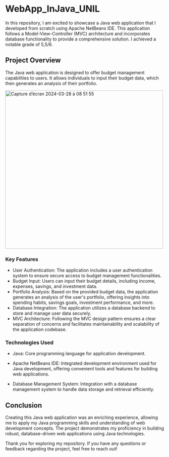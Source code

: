 # WebApp_InJava_UNIL

In this repository, I am excited to showcase a Java web application that I developed from scratch using Apache NetBeans IDE. This application follows a Model-View-Controller (MVC) architecture and incorporates database functionality to provide a comprehensive solution. I achieved a notable grade of 5,5/6.

## Project Overview
The Java web application is designed to offer budget management capabilities to users. It allows individuals to input their budget data, which then generates an analysis of their portfolio.

<img width="500" alt="Capture d’écran 2024-03-28 à 08 51 55" src="https://github.com/thebrisly/WebApp_InJava_UNIL/assets/84352348/f0b8a860-e581-41d4-8a5c-08a6d35cca52">

### Key Features

- User Authentication: The application includes a user authentication system to ensure secure access to budget management functionalities.
- Budget Input: Users can input their budget details, including income, expenses, savings, and investment data.
- Portfolio Analysis: Based on the provided budget data, the application generates an analysis of the user's portfolio, offering insights into spending habits, savings goals, investment performance, and more.
- Database Integration: The application utilizes a database backend to store and manage user data securely.
- MVC Architecture: Following the MVC design pattern ensures a clear separation of concerns and facilitates maintainability and scalability of the application codebase.

### Technologies Used

- Java: Core programming language for application development.

- Apache NetBeans IDE: Integrated development environment used for Java development, offering convenient tools and features for building web applications.

- Database Management System: Integration with a database management system to handle data storage and retrieval efficiently.

## Conclusion
Creating this Java web application was an enriching experience, allowing me to apply my Java programming skills and understanding of web development concepts. The project demonstrates my proficiency in building robust, database-driven web applications using Java technologies.

Thank you for exploring my repository. If you have any questions or feedback regarding the project, feel free to reach out!
